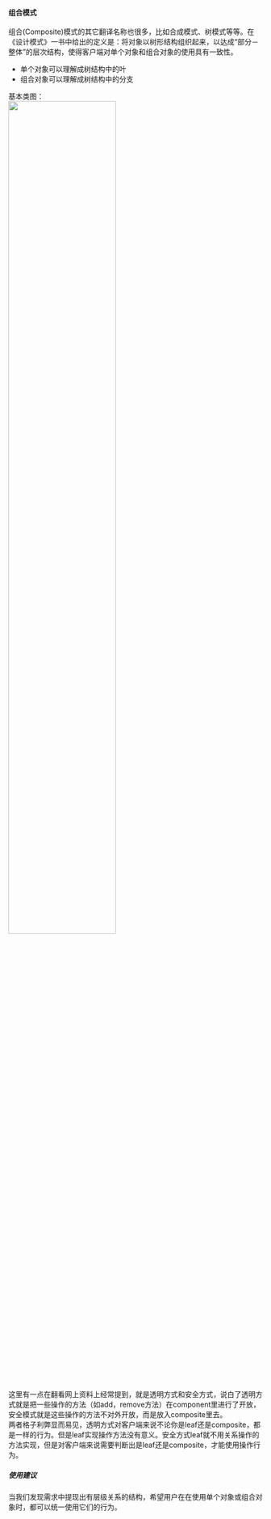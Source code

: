 #### 组合模式
组合(Composite)模式的其它翻译名称也很多，比如合成模式、树模式等等。在《设计模式》一书中给出的定义是：将对象以树形结构组织起来，以达成“部分－整体”的层次结构，使得客户端对单个对象和组合对象的使用具有一致性。

* 单个对象可以理解成树结构中的叶  
* 组合对象可以理解成树结构中的分支  

基本类图：  
<img src="https://raw.githubusercontent.com/dchack/java_read_learn/master/view/组合1.jpg" width="65%" height="65%">  

这里有一点在翻看网上资料上经常提到，就是透明方式和安全方式，说白了透明方式就是把一些操作的方法（如add，remove方法）在component里进行了开放，安全模式就是这些操作的方法不对外开放，而是放入composite里去。  
两者格子利弊显而易见，透明方式对客户端来说不论你是leaf还是composite，都是一样的行为。但是leaf实现操作方法没有意义。安全方式leaf就不用关系操作的方法实现，但是对客户端来说需要判断出是leaf还是composite，才能使用操作行为。


##### 使用建议
当我们发现需求中提现出有层级关系的结构，希望用户在在使用单个对象或组合对象时，都可以统一使用它们的行为。
